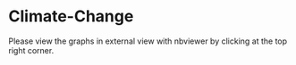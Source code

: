 # Climate-Change

Please view the graphs in external view with nbviewer by clicking at the top right corner.

